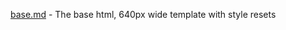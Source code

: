 [base.md](https://github.com/frc/email-resources-and-templates/blob/master/modules/base.md) - The base html, 640px wide template with style resets
